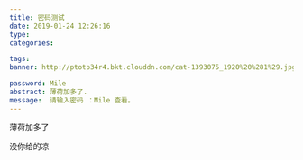 ```yaml
---
title: 密码测试
date: 2019-01-24 12:26:16
type: 
categories: 

tags:
banner: http://ptotp34r4.bkt.clouddn.com/cat-1393075_1920%20%281%29.jpg

password: Mile
abstract: 薄荷加多了.
message:  请输入密码 ：Mile 查看。
---
```




薄荷加多了



没你给的凉

